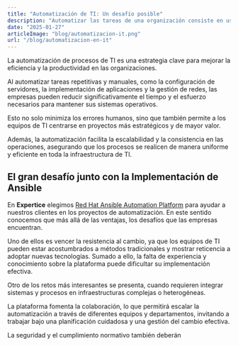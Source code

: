 ```yaml
---
title: "Automatización de TI: Un desafío posible"
description: "Automatizar las tareas de una organización consiste en usar la tecnología para realizar determinadas operaciones sin necesidad de la asistencia humana."
date: "2025-01-27"
articleImage: "blog/automatizacion-it.png"
url: "/blog/automatizacion-en-it"
---
```


La automatización de procesos de TI es una estrategia clave para mejorar la eficiencia y la productividad en las organizaciones.

Al automatizar tareas repetitivas y manuales, como la configuración de servidores, la implementación de aplicaciones y la gestión de redes, las empresas pueden reducir significativamente el tiempo y el esfuerzo necesarios para mantener sus sistemas operativos.

Esto no solo minimiza los errores humanos, sino que también permite a los equipos de TI centrarse en proyectos más estratégicos y de mayor valor.

Además, la automatización facilita la escalabilidad y la consistencia en las operaciones, asegurando que los procesos se realicen de manera uniforme y eficiente en toda la infraestructura de TI.

## El gran desafío junto con la Implementación de Ansible

En **Expertice** elegimos [Red Hat Ansible Automation Platform](https://www.redhat.com/es/topics/automation) para ayudar a nuestros clientes en los proyectos de automatización. En este sentido conocemos que más allá de las ventajas, los desafíos que las empresas encuentran.

Uno de ellos es vencer la resistencia al cambio, ya que los equipos de TI pueden estar acostumbrados a métodos tradicionales y mostrar reticencia a adoptar nuevas tecnologías. Sumado a ello, la falta de experiencia y conocimiento sobre la plataforma puede dificultar su implementación efectiva.

Otro de los retos más interesantes se presenta, cuando requieren integrar sistemas y procesos en infraestructuras complejas o heterogéneas.

La plataforma fomenta la colaboración, lo que permitirá escalar la automatización a través de diferentes equipos y departamentos, invitando a trabajar bajo una planificación cuidadosa y una gestión del cambio efectiva.

La seguridad y el cumplimiento normativo también deberán
